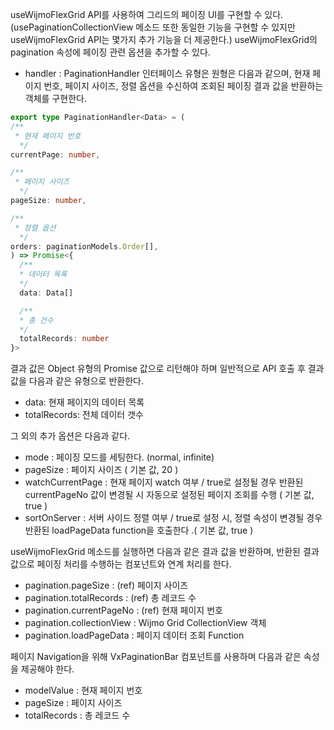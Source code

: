 useWijmoFlexGrid API를 사용하여 그리드의 페이징 UI를 구현할 수 있다. (usePaginationCollectionView 메소드 또한 동일한 기능을 구현할 수 있지만 useWijmoFlexGrid API는 몇가지 추가 기능을 더 제공한다.)
useWijmoFlexGrid의 pagination 속성에 페이징 관련 옵션을 추가할 수 있다.
- handler : PaginationHandler 인터페이스 유형은 원형은 다음과 같으며, 현재 페이지 번호, 페이지 사이즈, 정렬 옵션을 수신하여 조회된 페이징 결과 값을 반환하는 객체를 구현한다.
```typescript
export type PaginationHandler<Data> = (
/**
 * 현재 페이지 번호
  */
currentPage: number,

/**
 * 페이지 사이즈
  */
pageSize: number,

/**
 * 정렬 옵션
  */
orders: paginationModels.Order[],
) => Promise<{
  /**
  * 데이터 목록
  */
  data: Data[]

  /**
  * 총 건수
  */
  totalRecords: number
}>
```
  결과 값은 Object 유형의 Promise 값으로 리턴해야 하며 일반적으로 API 호출 후 결과 값을 다음과 같은 유형으로 반환한다.
  - data: 현재 페이지의 데이터 목록
  - totalRecords: 전체 데이터 갯수

그 외의 추가 옵션은 다음과 같다.
  - mode : 페이징 모드를 세팅한다. (normal, infinite)
  - pageSize : 페이지 사이즈 ( 기본 값, 20 )
  - watchCurrentPage : 현재 페이지 watch 여부 / true로 설정될 경우 반환된 currentPageNo 값이 변경될 시 자동으로 설정된 페이지 조회를 수행 ( 기본 값, true )
  - sortOnServer : 서버 사이드 정렬 여부 / true로 설정 시, 정렬 속성이 변경될 경우 반환된 loadPageData function을 호출한다 .( 기본 값, true )

useWijmoFlexGrid 메소드를 실행하면 다음과 같은 결과 값을 반환하며, 반환된 결과 값으로 페이징 처리를 수행하는 컴포넌트와 연계 처리를 한다.
- pagination.pageSize : (ref) 페이지 사이즈
- pagination.totalRecords : (ref) 총 레코드 수
- pagination.currentPageNo : (ref) 현재 페이지 번호
- pagination.collectionView : Wijmo Grid CollectionView 객체
- pagination.loadPageData : 페이지 데이터 조회 Function

페이지 Navigation을 위해 VxPaginationBar 컴포넌트를 사용하며 다음과 같은 속성을 제공해야 한다.
- modelValue : 현재 페이지 번호
- pageSize : 페이지 사이즈
- totalRecords : 총 레코드 수

